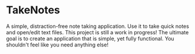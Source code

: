 # TakeNotes
A simple, distraction-free note taking application. Use it to take quick notes and open/edit text files.
This project is still a work in progress! The ultimate goal is to create an application that is simple, yet fully functional. You shouldn't feel like you need anything else!
